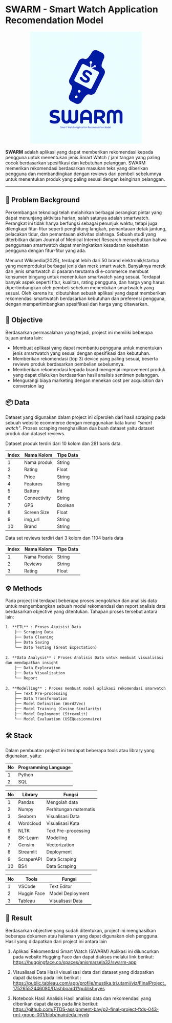 # SWARM - Smart Watch Application Recomendation Model

<div style="text-align: center;">
  <img src="./logo.png" alt="Deskripsi" width="350" height="350">
</div>


**SWARM**  adalah aplikasi yang dapat memberikan rekomendasi kepada pengguna untuk menentukan jenis Smart Watch / jam tangan yang paling cocok berdasarkan spesifikasi dan kebutuhan pelanggan. SWARM memerikan rekomendasi berdasarkan masukan teks yang diberikan pengguna dan membandingkan dengan reviews dari pembeli sebelumnya untuk menentukan produk yang paling sesuai dengan keinginan pelanggan.

---

## 📖 Problem Background 

Perkembangan teknologi telah melahirkan berbagai perangkat pintar yang dapat menunjang aktivitas harian, salah satunya adalah smartwatch. Perangkat ini tidak hanya berfungsi sebagai penunjuk waktu, tetapi juga dilengkapi fitur-fitur seperti penghitung langkah, pemantauan detak jantung, pelacakan tidur, dan pemantauan aktivitas olahraga. Sebuah studi yang diterbitkan dalam Journal of Medical Internet Research menyebutkan bahwa penggunaan smartwatch dapat meningkatkan kesadaran kesehatan pengguna dengan fitur-fitur yang ada.

Menurut Wikipedia(2025), terdapat lebih dari 50 brand elektronik/startup yang memproduksi berbagai jenis dan merk smart watch. Banyaknya merek dan jenis smartwatch di pasaran terutama di e-commerce membuat konsumen bingung untuk menentukan smartwatch yang sesuai. Terdapat banyak aspek seperti fitur, kualitas, rating pengguna, dan harga yang harus dipertimbangkan oleh pembeli sebelum menentukan smartwatch yang sesuai.
Oleh karena itu, dibutuhkan sebuah aplikasi yang dapat memberikan rekomendasi smartwatch berdasarkan kebutuhan dan preferensi pengguna, dengan mempertimbangkan spesifikasi dan harga yang ditawarkan.

## 🎯 Objective

Berdasarkan permasalahan yang terjadi, project ini memiliki beberapa tujuan antara lain:
- Membuat aplikasi yang dapat membantu pengguna untuk menentukan  jenis smartwatch yang sesuai dengan spesifikasi dan kebutuhan.
- Memberikan rekomendasi (top 3) device yang paling sesuai, beserta reviews produk berdasarkan pembelian sebelumnya.
- Memberikan rekomendasi kepada brand mengenai improvement produk yang dapat dilakukan berdasarkan hasil analisis sentimen pelanggan.
- Mengurangi biaya marketing dengan menekan cost per acquisition dan conversion lag

## 📦 Data

Dataset yang digunakan dalam project ini diperoleh dari hasil scraping pada sebuah website ecommerce dengan menggunakan kata kunci *"smart watch"*. Proses scraping menghasilkan dua buah dataset yaitu dataset produk dan dataset reviews.

Dataset produk terdiri dari 10 kolom dan 281 baris data.

| Index | Nama Kolom | Tipe Data |
| --- | --- | --- |
| 1 | Nama produk | String |
| 2 | Rating | Float | 
| 3 | Price | String |
| 4 | Features | String |
| 5 | Battery | Int |
| 6 | Connectivity | String |
| 7 | GPS | Boolean |
| 8 | Screen Size | Float |
| 9 | img_url | String |
| 10 | Brand | String |

Data set reviews terdiri dari 3 kolom dan 1104 baris data

| Index | Nama Kolom | Tipe Data |
| --- | --- | --- |
| 1 | Nama Produk | String |
| 2 | Reviews | String | 
| 3 | Rating | Float |

## ⚙️ Methods

Pada project ini terdapat beberapa proses pengolahan dan analisis data untuk mengembangkan sebuah model rekomendasi dan report analisis data berdasarkan objective yang ditentukan. Tahapan proses tersebut antara lain:

```
1. **ETL** : Proses Akuisisi Data
    ├── Scraping Data
    ├── Data Cleaning
    ├── Data Saving
    └── Data Testing (Great Expectation)

2. **Data Analysis** : Proses Analisis Data untuk membuat visualisasi dan mendapatkan insight
    ├── Data Exploration
    ├── Data Visualization
    └── Report

3. **Modelling** : Proses membuat model aplikasi rekomendasi smarwatch
    ├── Text Pre-processing
    ├── Data Transformation
    ├── Model Definition (Word2Vec)
    ├── Model Training (Cosine Similarity)
    ├── Model Deployment (Streamlit)
    └── Model Evaluation (USEQuesionnaire)
```

## 🛠️ Stack

Dalam pembuatan project ini terdapat beberapa tools atau library yang digunakan, yaitu:

| No | Programming Language |
| --- | --- |
| 1 | Python |
| 2 | SQL | 

| No | Library | Fungsi |
| --- | --- | --- |
| 1 | Pandas | Mengolah data |
| 2 | Numpy | Perhitungan matematis |
| 3 | Seaborn | Visualisasi Data |
| 4 | Wordcloud | Visualisasi Kata |
| 5 | NLTK | Text Pre-processing |
| 6 | SK-Learn | Modelling |
| 7 | Gensim | Vectorization |
| 8 | Streamlit | Deployment |
| 9 | ScraperAPI | Data Scraping |
| 10 | BS4 | Data Scraping |

| No | Tools | Fungsi |
| --- | --- | --- |
| 1 | VSCode | Text Editor |
| 2 | Huggin Face | Model Deployment |
| 3 | Tableau | Visualisasi Data |

## 🚀 Result
Berdasarkan objective yang sudah ditentukan, project ini menghasilkan beberapa dokumen atau halaman yang dapat digunakan oleh pengguna. Hasil yang didapatkan dari project ini antara lain

1. Aplikasi Rekomendasi Smart Watch (SWARM)
Aplikasi ini diluncurkan pada website Hugging Face dan dapat diakses melalui link berikut: \
https://huggingface.co/spaces/anismarsela32/swarm-app

2. Visualisasi Data
Hasil visualisasi data dari dataset yang didapatkan dapat diakses pada link berikut : \
https://public.tableau.com/app/profile/mustika.tri.utami/viz/FinalProject_17526552446080/Dashboard1?publish=yes

3. Notebook Hasil Analisis
Hasil analisis data dan rekomendasi yang diberikan dapat diakes pada link berikut: \
https://github.com/FTDS-assignment-bay/p2-final-project-ftds-043-rmt-group-001/blob/main/eda.ipynb

